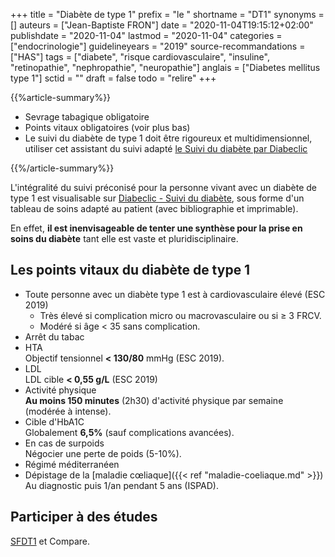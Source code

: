 +++
title = "Diabète de type 1"
prefix = "le "
shortname = "DT1"
synonyms = []
auteurs = ["Jean-Baptiste FRON"]
date = "2020-11-04T19:15:12+02:00"
publishdate = "2020-11-04"
lastmod = "2020-11-04"
categories = ["endocrinologie"]
guidelineyears = "2019"
source-recommandations = ["HAS"]
tags = ["diabete", "risque cardiovasculaire", "insuline", "retinopathie", "nephropathie", "neuropathie"]
anglais = ["Diabetes mellitus type 1"]
sctid = ""
draft = false
todo = "relire"
+++

{{%article-summary%}}

- Sevrage tabagique obligatoire
- Points vitaux obligatoires (voir plus bas)
- Le suivi du diabète de type 1 doit être rigoureux et multidimensionnel, utiliser cet assistant du suivi adapté [le Suivi du diabète par Diabeclic](https://www.diabeclic.com/suivi-du-diabete)

{{%/article-summary%}}

L'intégralité du suivi préconisé pour la personne vivant avec un diabète de type 1 est visualisable sur [Diabeclic - Suivi du diabète](https://www.diabeclic.com/suivi-du-diabete), sous forme d'un tableau de soins adapté au patient (avec bibliographie et imprimable).

En effet, **il est inenvisageable de tenter une synthèse pour la prise en soins du diabète** tant elle est vaste et pluridisciplinaire.

## Les points vitaux du diabète de type 1

- Toute personne avec un diabète type 1 est à cardiovasculaire élevé (ESC 2019)
  - Très élevé si complication micro ou macrovasculaire ou si ≥ 3 FRCV.
  - Modéré si âge < 35 sans complication.
- Arrêt du tabac
- HTA  
Objectif tensionnel **< 130/80** mmHg (ESC 2019).
- LDL  
LDL cible **< 0,55 g/L** (ESC 2019)
- Activité physique  
**Au moins 150 minutes** (2h30) d'activité physique par semaine (modérée à intense).
- Cible d'HbA1C  
Globalement **6,5%** (sauf complications avancées).
- En cas de surpoids  
Négocier une perte de poids (5-10%).
- Régimé méditerranéen
- Dépistage de la [maladie cœliaque]({{< ref "maladie-coeliaque.md" >}})  
Au diagnostic puis 1/an pendant 5 ans (ISPAD).

## Participer à des études

[SFDT1](https://sfdt1.fr/) et Compare.
